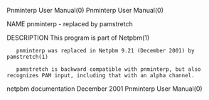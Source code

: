 Pnminterp User Manual(0)                                                                                                                                                             Pnminterp User Manual(0)



NAME
       pnminterp - replaced by pamstretch

DESCRIPTION
       This program is part of Netpbm(1)

       pnminterp was replaced in Netpbm 9.21 (December 2001) by pamstretch(1)

       pamstretch is backward compatible with pnminterp, but also recognizes PAM input, including that with an alpha channel.



netpbm documentation                                                                            December 2001                                                                        Pnminterp User Manual(0)
